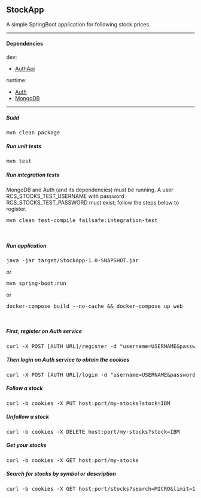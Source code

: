 ## StockApp

A simple SpringBoot application for following stock prices

<hr>

#### Dependencies

dev:

* [AuthApi](https://github.com/r-c-s/AuthApi)

runtime:
* [Auth](https://github.com/r-c-s/Auth) 
* [MongoDB](https://docs.mongodb.com/manual/installation/)

<hr>

##### Build

<pre>
mvn clean package
</pre>

##### Run unit tests

<pre>
mvn test
</pre>

##### Run integration tests 
MongoDB and Auth (and its dependencies) must be running. A user RCS_STOCKS_TEST_USERNAME with password RCS_STOCKS_TEST_PASSWORD must exist; follow the steps below to register.

<pre>
mvn clean test-compile failsafe:integration-test
</pre>

<br>

##### Run application

<pre>
java -jar target/StockApp-1.0-SNAPSHOT.jar
</pre>

or

<pre>
mvn spring-boot:run
</pre>

or

<pre>
docker-compose build --no-cache && docker-compose up web
</pre>

<br>

##### First, register on Auth service

<pre>
curl -X POST [AUTH_URL]/register -d "username=USERNAME&password=PASSWORD"
</pre>

##### Then login on Auth service to obtain the cookies

<pre>
curl -X POST [AUTH_URL]/login -d "username=USERNAME&password=PASSWORD" -c cookies
</pre>

##### Follow a stock

<pre>
curl -b cookies -X PUT host:port/my-stocks?stock=IBM
</pre>

##### Unfollow a stock

<pre>
curl -b cookies -X DELETE host:port/my-stocks?stock=IBM
</pre>

##### Get your stocks

<pre>
curl -b cookies -X GET host:port/my-stocks
</pre>

##### Search for stocks by symbol or description

<pre>
curl -b cookies -X GET host:port/stocks?search=MICRO&limit=10
</pre>